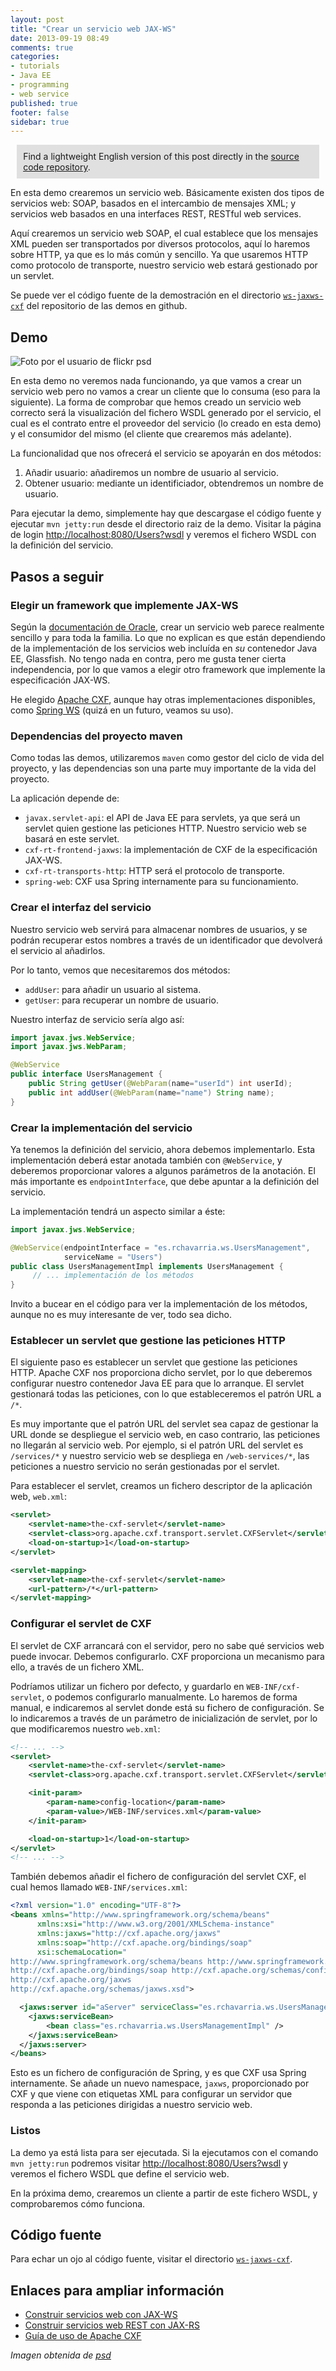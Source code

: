 ```yaml
---
layout: post
title: "Crear un servicio web JAX-WS"
date: 2013-09-19 08:49
comments: true
categories: 
- tutorials
- Java EE
- programming
- web service
published: true
footer: false
sidebar: true
---
```


<div style="margin:2%; padding:2%; background-color:#E0E0E0; ">
    Find a lightweight English version of this post directly in the <a href="https://github.com/rchavarria/javaee-6-demos/tree/master/ws-jaxws-cxf">source code repository</a>.
</div>

En esta demo crearemos un servicio web. Básicamente existen dos tipos de servicios
web: SOAP, basados en el intercambio de mensajes XML; y servicios web basados en 
una interfaces REST, RESTful web services.

Aquí crearemos un servicio web SOAP, el cual establece que los mensajes XML pueden ser
transportados por diversos protocolos, aquí lo haremos sobre HTTP, ya que es lo más
común y sencillo. Ya que usaremos HTTP como protocolo de transporte, nuestro servicio web estará 
gestionado por un servlet.

Se puede ver el código fuente de la demostración en el directorio 
[`ws-jaxws-cxf`](https://github.com/rchavarria/javaee-6-demos/tree/master/ws-jaxws-cxf)
del repositorio de las demos en github.

<!-- more -->

## Demo

![Foto por el usuario de flickr psd](/images/2013/web-services-by-psd.jpg)

En esta demo no veremos nada funcionando, ya que vamos a crear un servicio web
pero no vamos a crear un cliente que lo consuma (eso para la siguiente). La forma
de comprobar que hemos creado un servicio web correcto será la visualización del
fichero WSDL generado por el servicio, el cual es el contrato entre el proveedor
del servicio (lo creado en esta demo) y el consumidor del mismo (el cliente que
crearemos más adelante).

La funcionalidad que nos ofrecerá el servicio se apoyarán en dos métodos:

1. Añadir usuario: añadiremos un nombre de usuario al servicio.
2. Obtener usuario: mediante un identificiador, obtendremos un nombre de usuario.

Para ejecutar la demo, simplemente hay que descargase el código fuente y ejecutar
`mvn jetty:run` desde el directorio raiz de la demo. Visitar la página de login
[http://localhost:8080/Users?wsdl](http://localhost:8080/Users?wsdl) y veremos
el fichero WSDL con la definición del servicio.

## Pasos a seguir

### Elegir un framework que implemente JAX-WS

Según la [documentación de Oracle](http://docs.oracle.com/javaee/6/tutorial/doc/bnayl.html),
crear un servicio web parece realmente 
sencillo y para toda la familia. Lo que no explican es que están dependiendo
de la implementación de los servicios web incluída en *su* contenedor Java EE,
Glassfish. No tengo nada en contra, pero me gusta tener cierta independencia,
por lo que vamos a elegir otro framework que implemente la especificación
JAX-WS.

He elegido [Apache CXF](http://cxf.apache.org), aunque hay otras implementaciones 
disponibles, como [Spring WS](http://projects.spring.io/spring-ws/)
(quizá en un futuro, veamos su uso).

### Dependencias del proyecto maven

Como todas las demos, utilizaremos `maven` como gestor del ciclo de vida del
proyecto, y las dependencias son una parte muy importante de la vida del proyecto.

La aplicación depende de:

- `javax.servlet-api`: el API de Java EE para servlets, ya que será un servlet
quien gestione las peticiones HTTP. Nuestro servicio web se basará en este servlet.
- `cxf-rt-frontend-jaxws`: la implementación de CXF de la especificación JAX-WS.
- `cxf-rt-transports-http`: HTTP será el protocolo de transporte.
- `spring-web`: CXF usa Spring internamente para su funcionamiento.

### Crear el interfaz del servicio

Nuestro servicio web servirá para almacenar nombres de usuarios, y se podrán 
recuperar estos nombres a través de un identificador que devolverá el servicio
al añadirlos.

Por lo tanto, vemos que necesitaremos dos métodos:

- `addUser`: para añadir un usuario al sistema.
- `getUser`: para recuperar un nombre de usuario.

Nuestro interfaz de servicio sería algo así:

```java
import javax.jws.WebService;
import javax.jws.WebParam;

@WebService
public interface UsersManagement {
    public String getUser(@WebParam(name="userId") int userId);
    public int addUser(@WebParam(name="name") String name);
}
```

### Crear la implementación del servicio

Ya tenemos la definición del servicio, ahora debemos implementarlo. Esta
implementación deberá estar anotada también con `@WebService`, y deberemos
proporcionar valores a algunos parámetros de la anotación. El más importante
es `endpointInterface`, que debe apuntar a la definición del servicio.

La implementación tendrá un aspecto similar a éste:

```java
import javax.jws.WebService;

@WebService(endpointInterface = "es.rchavarria.ws.UsersManagement",
            serviceName = "Users")
public class UsersManagementImpl implements UsersManagement {
     // ... implementación de los métodos
}
```

Invito a bucear en el código para ver la implementación de los métodos,
aunque no es muy interesante de ver, todo sea dicho.

### Establecer un servlet que gestione las peticiones HTTP

El siguiente paso es establecer un servlet que gestione las peticiones HTTP.
Apache CXF nos proporciona dicho servlet, por lo que deberemos configurar
nuestro contenedor Java EE para que lo arranque. El servlet gestionará todas
las peticiones, con lo que estableceremos el patrón URL a `/*`.

Es muy importante que el patrón URL del servlet sea capaz de gestionar la URL
donde se despliegue el servicio web, en caso contrario, las peticiones no
llegarán al servicio web. Por ejemplo, si el patrón URL del servlet es
`/services/*` y nuestro servicio web se despliega en `/web-services/*`,
las peticiones a nuestro servicio no serán gestionadas por el servlet.

Para establecer el servlet, creamos un fichero descriptor de la aplicación web,
`web.xml`:

```xml
<servlet>
    <servlet-name>the-cxf-servlet</servlet-name>
    <servlet-class>org.apache.cxf.transport.servlet.CXFServlet</servlet-class>
    <load-on-startup>1</load-on-startup>
</servlet>

<servlet-mapping>
    <servlet-name>the-cxf-servlet</servlet-name>
    <url-pattern>/*</url-pattern>
</servlet-mapping>
```

### Configurar el servlet de CXF

El servlet de CXF arrancará con el servidor, pero no sabe qué servicios web puede
invocar. Debemos configurarlo. CXF proporciona un mecanismo para ello, a través
de un fichero XML.

Podríamos utilizar un fichero por defecto, y guardarlo en `WEB-INF/cxf-servlet`,
o podemos configurarlo manualmente. Lo haremos de forma manual, e indicaremos al
servlet donde está su fichero de configuración. Se lo indicaremos a través de un
parámetro de inicialización de servlet, por lo que modificaremos nuestro `web.xml`:

```xml
<!-- ... -->
<servlet>
    <servlet-name>the-cxf-servlet</servlet-name>
    <servlet-class>org.apache.cxf.transport.servlet.CXFServlet</servlet-class>

    <init-param>
        <param-name>config-location</param-name>
        <param-value>/WEB-INF/services.xml</param-value>   
    </init-param>        

    <load-on-startup>1</load-on-startup>
</servlet>
<!-- ... -->
```

También debemos añadir el fichero de configuración del servlet CXF, el cual hemos
llamado `WEB-INF/services.xml`: 

```xml
<?xml version="1.0" encoding="UTF-8"?>
<beans xmlns="http://www.springframework.org/schema/beans"
      xmlns:xsi="http://www.w3.org/2001/XMLSchema-instance"
      xmlns:jaxws="http://cxf.apache.org/jaxws"
      xmlns:soap="http://cxf.apache.org/bindings/soap"
      xsi:schemaLocation="
http://www.springframework.org/schema/beans http://www.springframework.org/schema/beans/spring-beans.xsd
http://cxf.apache.org/bindings/soap http://cxf.apache.org/schemas/configuration/soap.xsd
http://cxf.apache.org/jaxws
http://cxf.apache.org/schemas/jaxws.xsd">

  <jaxws:server id="aServer" serviceClass="es.rchavarria.ws.UsersManagement" address="/Users">
    <jaxws:serviceBean>
        <bean class="es.rchavarria.ws.UsersManagementImpl" />
    </jaxws:serviceBean>
  </jaxws:server>
</beans>
```

Esto es un fichero de configuración de Spring, y es que CXF usa Spring internamente. Se
añade un nuevo namespace, `jaxws`, proporcionado por CXF y que viene con etiquetas XML
para configurar un servidor que responda a las peticiones dirigidas a nuestro servicio web.

### Listos

La demo ya está lista para ser ejecutada. Si la ejecutamos con el comando `mvn jetty:run`
podremos visitar [http://localhost:8080/Users?wsdl](http://localhost:8080/Users?wsdl) 
y veremos el fichero WSDL que define el servicio web.

En la próxima demo, crearemos un cliente a partir de este fichero WSDL, y comprobaremos
cómo funciona.

## Código fuente

Para echar un ojo al código fuente, visitar el directorio 
[`ws-jaxws-cxf`](https://github.com/rchavarria/javaee-6-demos/tree/master/ws-jaxws-cxf).

## Enlaces para ampliar información

- [Construir servicios web con JAX-WS](http://docs.oracle.com/javaee/6/tutorial/doc/bnayl.html)
- [Construir servicios web REST con JAX-RS](http://docs.oracle.com/javaee/6/tutorial/doc/giepu.html)
- [Guía de uso de Apache CXF](http://cxf.apache.org/docs/index.html)

*Imagen obtenida de [psd](http://www.flickr.com/photos/psd)*
 